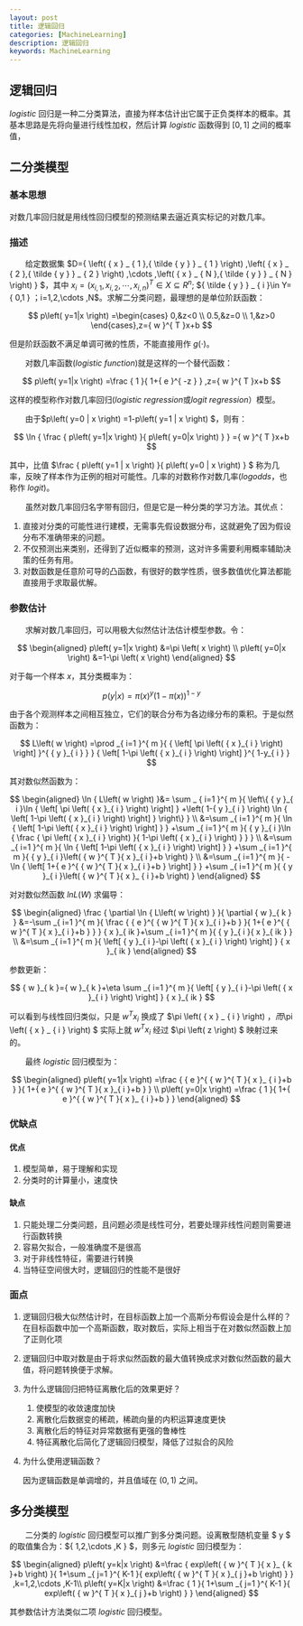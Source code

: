 ```yaml
---
layout: post
title: 逻辑回归
categories: [MachineLearning]
description: 逻辑回归
keywords: MachineLearning
---
```



逻辑回归
---


$logistic$ 回归是一种二分类算法，直接为样本估计出它属于正负类样本的概率。其基本思路是先将向量进行线性加权，然后计算 $logistic$ 函数得到 $[0,1]$ 之间的概率值，

## 二分类模型

### 基本思想
对数几率回归就是用线性回归模型的预测结果去逼近真实标记的对数几率。

### 描述
&emsp;&emsp;给定数据集 $D=\{ \left( { x }  _  { 1 },{ \tilde { y }  }  _  { 1 } \right) ,\left( { x }  _  { 2 },{ \tilde { y }  }  _  { 2 } \right) ,\cdots ,\left( { x }  _  { N },{ \tilde { y }  }  _  { N } \right)  \} $，其中 ${ x }  _  { i }={ \left( { x }  _  { i,1 },{ x }  _  { i,2 },\cdots ,{ x }  _  { i,n } \right)  }^{ T }\in X\subseteq { R }^{ n }$; ${ \tilde { y }  }  _  { i }\in Y={ 0,1 } $；$i=1,2,\cdots ,N$。求解二分类问题，最理想的是单位阶跃函数：

$$
p\left( y=1|x \right) =\begin{cases} 0,&z<0 \\ 0.5,&z=0 \\ 1,&z>0 \end{cases},z={ w }^{ T }x+b
$$

但是阶跃函数不满足单调可微的性质，不能直接用作 $g(\cdot)$。

&emsp;&emsp;对数几率函数($logistic \ function$)就是这样的一个替代函数：

$$
p\left( y=1|x \right) =\frac { 1 }{ 1+{ e }^{ -z } } ,z={ w }^{ T }x+b
$$

这样的模型称作对数几率回归($logistic \ regression$或$logit \ regression$）模型。

&emsp;&emsp;由于$p\left( y=0 \| x \right) =1-p\left( y=1 \| x \right) $，则有：

$$
\ln { \frac { p\left( y=1|x \right)  }{ p\left( y=0|x \right)  }  } ={ w }^{ T }x+b
$$

其中，比值 $\frac { p\left( y=1 \| x \right)  }{ p\left( y=0 \| x \right)  } $ 称为几率，反映了样本作为正例的相对可能性。几率的对数称作对数几率($log odds$，也称作 $logit$)。

&emsp;&emsp;虽然对数几率回归名字带有回归，但是它是一种分类的学习方法。其优点：
1. 直接对分类的可能性进行建模，无需事先假设数据分布，这就避免了因为假设分布不准确带来的问题。
2. 不仅预测出来类别，还得到了近似概率的预测，这对许多需要利用概率辅助决策的任务有用。
3. 对数函数是任意阶可导的凸函数，有很好的数学性质，很多数值优化算法都能直接用于求取最优解。

### 参数估计
&emsp;&emsp;求解对数几率回归，可以用极大似然估计法估计模型参数。令：

$$
\begin{aligned}
p\left( y=1|x \right) &=\pi \left( x \right) \\ p\left( y=0|x \right) &=1-\pi \left( x \right) 
\end{aligned} 
$$

对于每一个样本 $x$，其分类概率为：

$$
p\left( y|x \right) ={ \pi \left( x \right)  }^{ y }{ \left( 1-\pi \left( x \right)  \right)  }^{ 1-y }
$$

由于各个观测样本之间相互独立，它们的联合分布为各边缘分布的乘积。于是似然函数为：

$$
L\left( w \right) =\prod _{ i=1 }^{ m }{ { \left[ \pi \left( { x }_{ i } \right)  \right]  }^{ { y }_{ i } } } { \left[ 1-\pi \left( { x }_{ i } \right)  \right]  }^{ 1-y_{ i } }
$$

其对数似然函数为：

$$
\begin{aligned}
\ln { L\left( w \right) }&= \sum _ { i=1 }^{ m }{ \left\{ { y }_{ i }\ln { \left[ \pi \left( { x }_{ i } \right)  \right]  } +\left( 1-{ y }_{ i } \right) \ln { \left[ 1-\pi \left( { x }_{ i } \right)  \right]  }  \right\}  } \\ &=\sum _{ i=1 }^{ m }{ \ln { \left[ 1-\pi \left( { x }_{ i } \right)  \right]  }  } +\sum _{ i=1 }^{ m }{ { y }_{ i }\ln { \frac { \pi \left( { x }_{ i } \right)  }{ 1-\pi \left( { x }_{ i } \right)  }  }  } \\ &=\sum _{ i=1 }^{ m }{ \ln { \left[ 1-\pi \left( { x }_{ i } \right)  \right]  }  } +\sum _{ i=1 }^{ m }{ { y }_{ i }\left( { w }^{ T }{ x }_{ i }+b \right)  } \\ &=\sum _{ i=1 }^{ m }{ -\ln { \left[ 1+{ e }^{ { w }^{ T }{ x }_{ i }+b } \right]  }  } +\sum _{ i=1 }^{ m }{ { y }_{ i }\left( { w }^{ T }{ x }_ { i }+b \right)  } 
\end{aligned}
$$

对对数似然函数 $lnL(W)$ 求偏导：

$$
\begin{aligned}
\frac { \partial \ln { L\left( w \right)  }  }{ \partial { w }_{ k } } &=-\sum _{ i=1 }^{ m }{ \frac { { e }^{ { w }^{ T }{ x }_{ i }+b } }{ 1+{ e }^{ { w }^{ T }{ x }_{ i }+b } }  } { x }_{ ik }+\sum _{ i=1 }^{ m }{ { y }_{ i }{ x }_{ ik } } \\ &=\sum _{ i=1 }^{ m }{ \left[ { y }_{ i }-\pi \left( { x }_{ i } \right)  \right]  } { x }_{ ik }
\end{aligned}
$$

参数更新：

$$
{ w }_{ k }={ w }_{ k }+\eta \sum _{ i=1 }^{ m }{ \left[ { y }_{ i }-\pi \left( { x }_{ i } \right)  \right]  } { x }_{ ik }
$$

可以看到与线性回归类似，只是 ${ w }^{ T }{ x }  _  { i }$ 换成了 $\pi \left( { x }  _  { i } \right) $，而$\pi \left( { x }  _  { i } \right) $ 实际上就 ${ w }^{ T }{ x }  _  { i }$ 经过 $\pi \left( z \right) $ 映射过来的。

&emsp;&emsp;最终 $logistic$ 回归模型为：

$$
\begin{aligned}
p\left( y=1|x \right) =\frac { { e }^{ { w }^{ T }{ x }_ { i }+b } }{ 1+{ e }^{ { w }^{ T }{ x }_{ i }+b } } \\ p\left( y=0|x \right) =\frac { 1 }{ 1+{ e }^{ { w }^{ T }{ x }_ { i }+b } } 
\end{aligned}
$$

### 优缺点
#### 优点
1. 模型简单，易于理解和实现
2. 分类时的计算量小，速度快

#### 缺点
1. 只能处理二分类问题，且问题必须是线性可分，若要处理非线性问题则需要进行函数转换
2. 容易欠拟合，一般准确度不是很高
3. 对于非线性特征，需要进行转换
4. 当特征空间很大时，逻辑回归的性能不是很好

### 面点
1. 逻辑回归极大似然估计时，在目标函数上加一个高斯分布假设会是什么样的？<br>
   在目标函数中加一个高斯函数，取对数后，实际上相当于在对数似然函数上加了正则化项
2. 逻辑回归中取对数是由于将求似然函数的最大值转换成求对数似然函数的最大值，将问题转换便于求解。
3. 为什么逻辑回归把特征离散化后的效果更好？
   1. 使模型的收敛速度加快
   2. 离散化后数据变的稀疏，稀疏向量的内积运算速度更快
   3. 离散化后的特征对异常数据有更强的鲁棒性
   4. 特征离散化后简化了逻辑回归模型，降低了过拟合的风险
4. 为什么使用逻辑函数？

    因为逻辑函数是单调增的，并且值域在 $(0, 1)$ 之间。

## 多分类模型
&emsp;&emsp;二分类的 $logistic$ 回归模型可以推广到多分类问题。设离散型随机变量 $ y $ 的取值集合为：${ 1,2,\cdots ,K } $，则多元 $logistic$ 回归模型为：

$$
\begin{aligned}
p\left( y=k|x \right) &=\frac { exp\left( { w }^{ T }{ x }_ { k }+b \right)  }{ 1+\sum _{ j=1 }^{ K-1 }{ exp\left( { w }^{ T }{ x }_{ j }+b \right)  }  } ,k=1,2,\cdots ,K-1\\ p\left( y=K|x \right) &=\frac { 1 }{ 1+\sum _{ j=1 }^{ K-1 }{ exp\left( { w }^{ T }{ x }_{ j }+b \right)  }  } 
\end{aligned}
$$

其参数估计方法类似二项 $logistic$ 回归模型。
    
